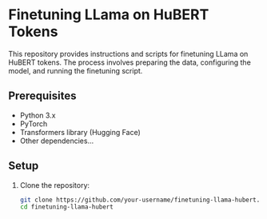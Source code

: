 # Finetuning LLama on HuBERT Tokens

This repository provides instructions and scripts for finetuning LLama on HuBERT tokens. The process involves preparing the data, configuring the model, and running the finetuning script.

## Prerequisites

- Python 3.x
- PyTorch
- Transformers library (Hugging Face)
- Other dependencies...

## Setup

1. Clone the repository:

   ```bash
   git clone https://github.com/your-username/finetuning-llama-hubert.git
   cd finetuning-llama-hubert
